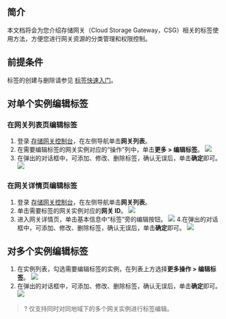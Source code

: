 ## 简介

本文档将会为您介绍存储网关（Cloud Storage Gateway，CSG）相关的标签使用方法，方便您进行网关资源的分类管理和权限控制。

## 前提条件

标签的创建与删除请参见 [标签快速入门](https://cloud.tencent.com/document/product/651/36479)。

## 对单个实例编辑标签

### 在网关列表页编辑标签

1. 登录 [存储网关控制台](https://console.cloud.tencent.com/csg)，在左侧导航单击**网关列表**。
2. 在需要编辑标签的网关实例对应的“操作”列中，单击**更多 > 编辑标签**。
![](https://main.qcloudimg.com/raw/ebadabe739faa1e05663d06f16603c7b.png)
3. 在弹出的对话框中，可添加、修改、删除标签，确认无误后，单击**确定**即可。
![](https://main.qcloudimg.com/raw/8753f1d26cadc88fdba538db24320ca4.png)

### 在网关详情页编辑标签

1. 登录 [存储网关控制台](https://console.cloud.tencent.com/csg)，在左侧导航单击**网关列表**。
2. 单击需要标签的网关实例对应的**网关 ID**。
![](https://main.qcloudimg.com/raw/380e7f8aa66fe143defee8311092e207.png)
3. 进入网关详情页，单击基本信息中“标签”旁的编辑按钮。
![](https://main.qcloudimg.com/raw/e8de9a6899ab16a62d2bafe55a0809ab.png)
4.在弹出的对话框中，可添加、修改、删除标签，确认无误后，单击**确定**即可。
![](https://main.qcloudimg.com/raw/064f59219393e66fb4b1cd9596ead14e.png)


## 对多个实例编辑标签

1. 在实例列表，勾选需要编辑标签的实例，在列表上方选择**更多操作 > 编辑标签**。
![](https://main.qcloudimg.com/raw/da1171d8a5d1730ca8a42fda682eee8f.png)
2. 在弹出的对话框中，可添加、修改、删除标签，确认无误后，单击**确定**即可。
![](https://main.qcloudimg.com/raw/bc11319ca5626b62f12337147c3706d6.png)
>? 仅支持同时对同地域下的多个网关实例进行标签编辑。
>
